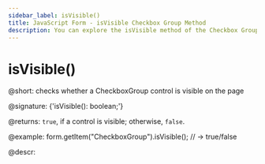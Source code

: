 ```yaml
---
sidebar_label: isVisible()
title: JavaScript Form - isVisible Checkbox Group Method 
description: You can explore the isVisible method of the Checkbox Group control of Form in the documentation of the DHTMLX JavaScript UI library. Browse developer guides and API reference, try out code examples and live demos, and download a free 30-day evaluation version of DHTMLX Suite 7.
---
```


# isVisible()

@short: checks whether a CheckboxGroup control is visible on the page

@signature: {'isVisible(): boolean;'}

@returns:
`true`, if a control is visible; otherwise, `false`.

@example:
form.getItem("CheckboxGroup").isVisible(); // -> true/false

@descr:
